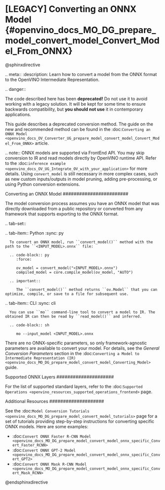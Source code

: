 # [LEGACY] Converting an ONNX Model {#openvino_docs_MO_DG_prepare_model_convert_model_Convert_Model_From_ONNX}

@sphinxdirective

.. meta::
   :description: Learn how to convert a model from the 
                 ONNX format to the OpenVINO Intermediate Representation.


.. danger::

   The code described here has been **deprecated!** Do not use it to avoid working with a legacy solution. It will be kept for some time to ensure backwards compatibility, but **you should not use** it in contemporary applications.

   This guide describes a deprecated conversion method. The guide on the new and recommended method can be found in the :doc:`Converting an ONNX Model <openvino_docs_OV_Converter_UG_prepare_model_convert_model_Convert_Model_From_ONNX>` article. 


.. note:: ONNX models are supported via FrontEnd API. You may skip conversion to IR and read models directly by OpenVINO runtime API. Refer to the :doc:`inference example <openvino_docs_OV_UG_Integrate_OV_with_your_application>` for more details. Using ``convert_model`` is still necessary in more complex cases, such as new custom inputs/outputs in model pruning, adding pre-processing, or using Python conversion extensions.

Converting an ONNX Model
########################

The model conversion process assumes you have an ONNX model that was directly downloaded from a public repository or converted from any framework that supports exporting to the ONNX format.

.. tab-set::

   .. tab-item:: Python
      :sync: py

      To convert an ONNX model, run ``convert_model()`` method with the path to the ``<INPUT_MODEL>.onnx`` file:

      .. code-block:: py
         :force:

         ov_model = convert_model("<INPUT_MODEL>.onnx")
         compiled_model = core.compile_model(ov_model, "AUTO")

      .. important::

         The ``convert_model()`` method returns ``ov.Model`` that you can optimize, compile, or save to a file for subsequent use.

   .. tab-item:: CLI
      :sync: cli

      You can use ``mo`` command-line tool to convert a model to IR. The obtained IR can then be read by ``read_model()`` and inferred.

      .. code-block:: sh

         mo --input_model <INPUT_MODEL>.onnx


There are no ONNX-specific parameters, so only framework-agnostic parameters are available to convert your model. For details, see the *General Conversion Parameters* section in the :doc:`Converting a Model to Intermediate Representation (IR) <openvino_docs_MO_DG_prepare_model_convert_model_Converting_Model>` guide.

Supported ONNX Layers
#####################

For the list of supported standard layers, refer to the :doc:`Supported Operations <openvino_resources_supported_operations_frontend>` page.

Additional Resources
####################

See the :doc:`Model Conversion Tutorials <openvino_docs_MO_DG_prepare_model_convert_model_tutorials>` page for a set of tutorials providing step-by-step instructions for converting specific ONNX models. Here are some examples:

* :doc:`Convert ONNX Faster R-CNN Model <openvino_docs_MO_DG_prepare_model_convert_model_onnx_specific_Convert_Faster_RCNN>`
* :doc:`Convert ONNX GPT-2 Model <openvino_docs_MO_DG_prepare_model_convert_model_onnx_specific_Convert_GPT2>`
* :doc:`Convert ONNX Mask R-CNN Model <openvino_docs_MO_DG_prepare_model_convert_model_onnx_specific_Convert_Mask_RCNN>`

@endsphinxdirective

